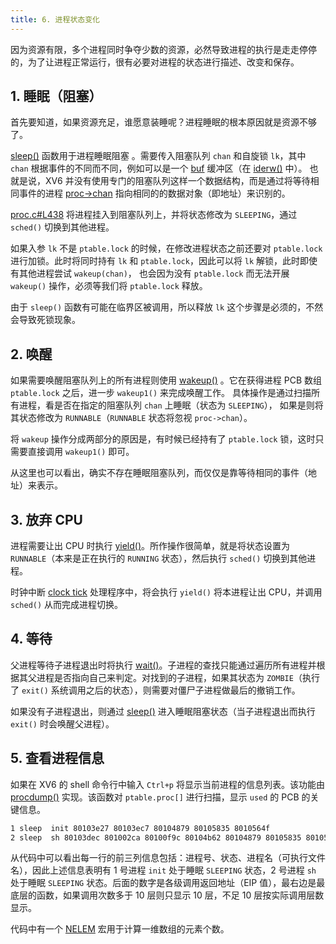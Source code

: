 ```yaml
---
title: 6. 进程状态变化
---
```


因为资源有限，多个进程同时争夺少数的资源，必然导致进程的执行是走走停停的，为了让进程正常运行，很有必要对进程的状态进行描述、改变和保存。

## 1. 睡眠（阻塞）

首先要知道，如果资源充足，谁愿意装睡呢？进程睡眠的根本原因就是资源不够了。

[sleep()](https://github.com/professordeng/xv6-expansion/blob/master/proc.c#L415) 函数用于进程睡眠阻塞 。需要传入阻塞队列 `chan` 和自旋锁 `lk`，其中 `chan` 根据事件的不同而不同，例如可以是一个 [buf](https://github.com/professordeng/xv6-expansion/blob/master/buf.h) 缓冲区（在 [iderw()](https://github.com/professordeng/xv6-expansion/blob/master/ide.c#L161) 中）。 也就是说，XV6 并没有使用专门的阻塞队列这样一个数据结构，而是通过将等待相同事件的进程 [proc->chan](https://github.com/professordeng/xv6-expansion/blob/master/proc.h#L47) 指向相同的的数据对象（即地址）来识别的。

[proc.c#L438](https://github.com/professordeng/xv6-expansion/blob/master/proc.c#L438) 将进程挂入到阻塞队列上，并将状态修改为 `SLEEPING`，通过 `sched()` 切换到其他进程。

如果入参 `lk` 不是 `ptable.lock` 的时候，在修改进程状态之前还要对 `ptable.lock` 进行加锁。此时将同时持有 `lk` 和 `ptable.lock`，因此可以将 `lk` 解锁，此时即使有其他进程尝试 `wakeup(chan)`， 也会因为没有 `ptable.lock` 而无法开展 `wakeup()` 操作，必须等我们将 `ptable.lock` 释放。 

由于 `sleep()` 函数有可能在临界区被调用，所以释放 `lk` 这个步骤是必须的，不然会导致死锁现象。

## 2. 唤醒

如果需要唤醒阻塞队列上的所有进程则使用 [wakeup()](https://github.com/professordeng/xv6-expansion/blob/master/proc.c#L467) 。它在获得进程 PCB 数组 `ptable.lock` 之后，进一步 `wakeup1()` 来完成唤醒工作。 具体操作是通过扫描所有进程，看是否在指定的阻塞队列 `chan` 上睡眠（状态为 `SLEEPING`）， 如果是则将其状态修改为 `RUNNABLE`（`RUNNABLE` 状态将忽视 `proc->chan`）。 

将 `wakeup` 操作分成两部分的原因是，有时候已经持有了 `ptable.lock` 锁，这时只需要直接调用 `wakeup1()` 即可。

从这里也可以看出，确实不存在睡眠阻塞队列，而仅仅是靠等待相同的事件（地址）来表示。 

## 3. 放弃 CPU

进程需要让出 CPU 时执行 [yield()](https://github.com/professordeng/xv6-expansion/blob/master/proc.c#L384)。所作操作很简单，就是将状态设置为 `RUNNABLE`（本来是正在执行的 `RUNNING` 状态），然后执行 `sched()` 切换到其他进程。

时钟中断 [clock tick](https://github.com/professordeng/xv6-expansion/blob/sem/trap.c#L103) 处理程序中，将会执行 `yield()` 将本进程让出 CPU，并调用 `sched()` 从而完成进程切换。

## 4. 等待

父进程等待子进程退出时将执行 [wait()](https://github.com/professordeng/xv6-expansion/blob/master/proc.c#L270)。子进程的查找只能通过遍历所有进程并根据其父进程是否指向自己来判定。对找到的子进程，如果其状态为 `ZOMBIE`（执行了 `exit()` 系统调用之后的状态），则需要对僵尸子进程做最后的撤销工作。

如果没有子进程退出，则通过 [sleep()](https://github.com/professordeng/xv6-expansion/blob/master/proc.c#L309) 进入睡眠阻塞状态（当子进程退出而执行 `exit()` 时会唤醒父进程）。

## 5. 查看进程信息

如果在 XV6 的 shell 命令行中输入 `Ctrl+p` 将显示当前进程的信息列表。该功能由 [procdump()](https://github.com/professordeng/xv6-expansion/blob/master/proc.c#L499) 实现。该函数对 `ptable.proc[]` 进行扫描，显示 `used` 的 PCB 的关键信息。 

```bash
1 sleep  init 80103e27 80103ec7 80104879 80105835 8010564f
2 sleep  sh 80103dec 801002ca 80100f9c 80104b62 80104879 80105835 8010564f
```

从代码中可以看出每一行的前三列信息包括：进程号、状态、进程名（可执行文件名），因此上述信息表明有 1 号进程 `init` 处于睡眠 `SLEEPING` 状态，2 号进程 `sh` 处于睡眠 `SLEEPING` 状态。后面的数字是各级调用返回地址（EIP 值），最右边是最底层的函数，如果调用次数多于 10 层则只显示 10 层，不足 10 层按实际调用层数显示。

代码中有一个 [NELEM](https://github.com/professordeng/xv6-expansion/blob/master/defs.h#L189) 宏用于计算一维数组的元素个数。 